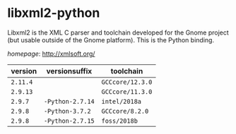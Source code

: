 # libxml2-python

Libxml2 is the XML C parser and toolchain developed for the Gnome project  (but usable outside of the Gnome platform). This is the Python binding.

*homepage*: <http://xmlsoft.org/>

version | versionsuffix | toolchain
--------|---------------|----------
``2.11.4`` |  | ``GCCcore/12.3.0``
``2.9.13`` |  | ``GCCcore/11.3.0``
``2.9.7`` | ``-Python-2.7.14`` | ``intel/2018a``
``2.9.8`` | ``-Python-3.7.2`` | ``GCCcore/8.2.0``
``2.9.8`` | ``-Python-2.7.15`` | ``foss/2018b``
